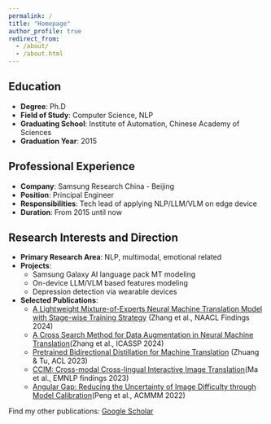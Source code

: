 ```yaml
---
permalink: /
title: "Homepage"
author_profile: true
redirect_from: 
  - /about/
  - /about.html
---
```


## **Education**
- **Degree**: Ph.D
- **Field of Study**: Computer Science, NLP
- **Graduating School**: Institute of Automation, Chinese Academy of Sciences
- **Graduation Year**: 2015
## **Professional Experience**
- **Company**: Samsung Research China - Beijing
- **Position**: Principal Engineer
- **Responsibilities**: Tech lead of applying NLP/LLM/VLM on edge device
- **Duration**: From 2015 until now
## **Research Interests and Direction**
- **Primary Research Area**: NLP, multimodal, emotional related
- **Projects**:
  + Samsung Galaxy AI language pack MT modeling
  + On-device LLM/VLM based features modeling
  + Depression detection via wearable devices
- **Selected Publications**: 
  + [A Lightweight Mixture-of-Experts Neural Machine Translation Model with Stage-wise Training Strategy](https://aclanthology.org/2024.findings-naacl.154/) (Zhang et al., NAACL Findings 2024)
  + [A Cross Search Method for Data Augmentation in Neural Machine Translation](https://ieeexplore.ieee.org/abstract/document/10447171?casa_token=bOc9XZa1rowAAAAA:OfVzMPKBZ3FdDn9E3T6d_BWZuOSqhDc2kX1VERCTpR5Pj3VJq6xqeMimkuDJbg7CGEM5X5ccm0HQ)(Zhang et al., ICASSP 2024)
  + [Pretrained Bidirectional Distillation for Machine Translation](https://aclanthology.org/2023.acl-long.63/) (Zhuang & Tu, ACL 2023)
  + [CCIM: Cross-modal Cross-lingual Interactive Image Translation](https://aclanthology.org/2023.findings-emnlp.330/)(Ma et al., EMNLP findings 2023)
  + [Angular Gap: Reducing the Uncertainty of Image Difficulty through Model Calibration](https://dl.acm.org/doi/abs/10.1145/3503161.3548289)(Peng et al., ACMMM 2022)




Find my other publications:
[Google Scholar](https://scholar.google.com/citations?hl=zh-CN&user=2xomuKsAAAAJ&view_op=list_works&sortby=pubdate)
